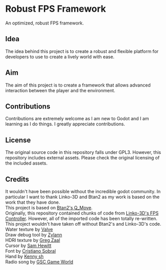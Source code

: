  # Robust FPS Framework
 An optimized, robust FPS framework.

 ## Idea
 The idea behind this project is to create a robust and flexible platform for developers to use to create a lively world with ease.

 ## Aim
 The aim of this project is to create a framework that allows advanced interaction between the player and the environment. 

 ## Contributions
 Contributions are extremely welcome as I am new to Godot and I am learning as I do things. I greatly appreciate contributions.

 ## License
 The original source code in this repository falls under GPL3. However, this repository includes external assets. Please check the original licensing of the included assets.  

 ## Credits
 It wouldn't have been possible without the incredible godot community. In particular I want to thank Linko-3D and Btan2 as my work is based on the work that they have done.  
This project is based on [Btan2's Q_Move](https://github.com/Btan2/Q_Move).  
Originally, this repository contained chunks of code from [Linko-3D's FPS Controller](https://github.com/Linko-3D/First-Person-Controller-FPS). However, all of the imported code has been totally re-written.  
This project wouldn't have taken off without Btan2's and Linko-3D's code.  
Water texture by [Valve](https://www.valvesoftware.com/en/)  
Draw debug tool by [Zylann](https://github.com/Zylann/godot_debug_draw)  
HDRI texture by [Greg Zaal](https://polyhaven.com/a/qwantani)  
Cursor by [Sam Hewitt](https://github.com/snwh/suru-icon-theme/tree/master/src/cursors)  
Font by [Cristiano Sobral](https://fontlibrary.org/en/member/cssobral2013)  
Hand by [Kenny sh](https://commons.wikimedia.org/wiki/File:Hand.svg)  
Radio song by [GSC Game World](https://gsc-game.com/)  
